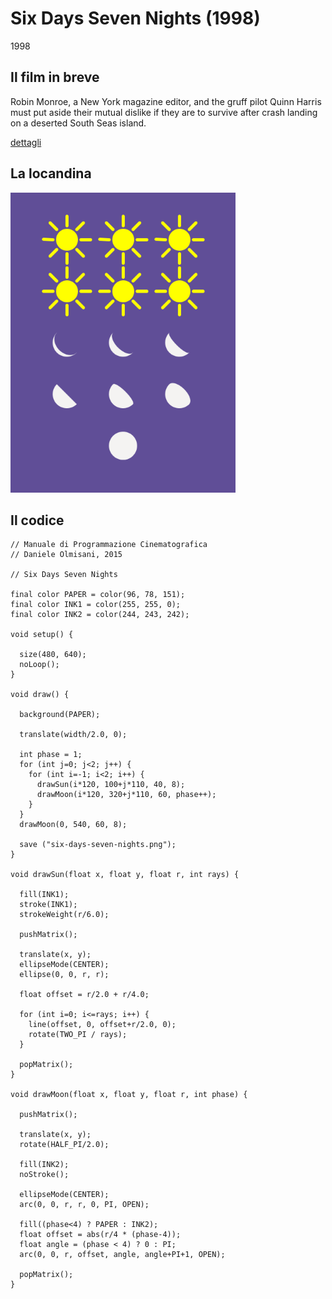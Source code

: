 # Six Days Seven Nights (1998)

1998

## Il film in breve
Robin Monroe, a New York magazine editor, and the gruff pilot Quinn Harris must put aside their mutual dislike if they are to survive after crash landing on a deserted South Seas island.

[dettagli](https://www.imdb.com/title/tt0120828/)

## La locandina
<img src="six-days-seven-nights.png"  width="360px" title="Six Days Seven Nights">


## Il codice
```processing
// Manuale di Programmazione Cinematografica
// Daniele Olmisani, 2015

// Six Days Seven Nights

final color PAPER = color(96, 78, 151);
final color INK1 = color(255, 255, 0);
final color INK2 = color(244, 243, 242);

void setup() {
  
  size(480, 640);
  noLoop();
}

void draw() {
  
  background(PAPER);
  
  translate(width/2.0, 0);
  
  int phase = 1;
  for (int j=0; j<2; j++) {
    for (int i=-1; i<2; i++) {
      drawSun(i*120, 100+j*110, 40, 8);
      drawMoon(i*120, 320+j*110, 60, phase++);
    }
  }
  drawMoon(0, 540, 60, 8);
  
  save ("six-days-seven-nights.png");
}

void drawSun(float x, float y, float r, int rays) {
  
  fill(INK1);
  stroke(INK1);
  strokeWeight(r/6.0);
  
  pushMatrix();
  
  translate(x, y);
  ellipseMode(CENTER);
  ellipse(0, 0, r, r);
  
  float offset = r/2.0 + r/4.0;
  
  for (int i=0; i<=rays; i++) {
    line(offset, 0, offset+r/2.0, 0);
    rotate(TWO_PI / rays);
  }
  
  popMatrix();
}

void drawMoon(float x, float y, float r, int phase) {
  
  pushMatrix();
  
  translate(x, y);
  rotate(HALF_PI/2.0);
  
  fill(INK2);
  noStroke();
  
  ellipseMode(CENTER);
  arc(0, 0, r, r, 0, PI, OPEN);
    
  fill((phase<4) ? PAPER : INK2);
  float offset = abs(r/4 * (phase-4));
  float angle = (phase < 4) ? 0 : PI;
  arc(0, 0, r, offset, angle, angle+PI+1, OPEN);
  
  popMatrix();
}

```

